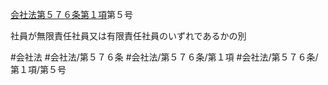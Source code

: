 [会社法第５７６条第１項](会社法＿＿＿＿第５７６条第１項)第５号

社員が無限責任社員又は有限責任社員のいずれであるかの別


#会社法
#会社法/第５７６条
#会社法/第５７６条/第１項
#会社法/第５７６条/第１項/第５号
